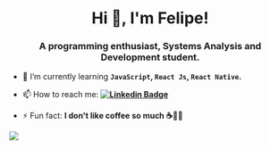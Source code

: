 <h1 align="center">Hi 👋, I'm Felipe!</h1>
<h3 align="center">A programming enthusiast, Systems Analysis and Development student.</h3>

- 🌱 I’m currently learning **`JavaScript`, `React Js`, `React Native`.**

- 📫 How to reach me: **[![Linkedin Badge](https://img.shields.io/badge/-Felipe%20Silva-6633cc?style=flat-square&logo=Linkedin&logoColor=white&link=https://www.linkedin.com/in/felipesilva-1/)](https://www.linkedin.com/in/felipesilva-1/)**

- ⚡ Fun fact: **I don't like coffee so much ☕🤷‍♂️**

<p><img align="center" src="https://github-readme-stats.vercel.app/api/top-langs/?username=felpssc&hide=scss&layout=compact&theme=radical&title_color=2ED3EA" /></p>
